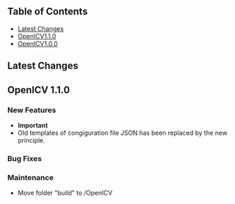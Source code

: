 ## Table of Contents
* [Latest Changes](#latest-changes)
* [OpenICV1.1.0]()
* [OpenICV1.0.0](https://github.com/Tsinghua-OpenICV/OpenICV/tree/v1.0.0)

## Latest Changes


## OpenICV 1.1.0
### New Features

* **Important** 
* Old templates of congiguration file JSON has been replaced by the new principle.

### Bug Fixes
  

### Maintenance
* Move folder "build" to /OpenICV
